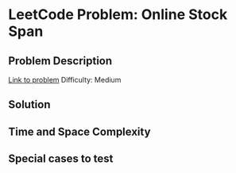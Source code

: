 # LeetCode Problem: Online Stock Span

## Problem Description
[Link to problem](https://leetcode.com/problems/online-stock-span/description/?envType=study-plan-v2&envId=leetcode-75)
Difficulty: Medium

## Solution

## Time and Space Complexity

## Special cases to test